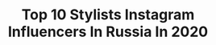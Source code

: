---
title: Top 10 Stylists Instagram Influencers In Russia In 2020
description: >-
  Find top stylists Instagram influencers in Russia in 2020. Most popular hashtags: #pillowchallenge #hmbelarus #happy #hmtrend.
platform: Instagram
profiles:
  - username: "oooh_nadin_"
    fullname: >-
      Nadin
    location: "Russia"
    followers: 26611
    engagement: 697
    commentsToLikes: 0.061850
    id: ck5zmed65mevc0i14p06wmhyo
    verified: false
    hashtags: "#instaxminiru, #instaxvibes, #kiehlsrussia"
  - username: "mihaelaskripnik"
    fullname: >-
      ✮⋆  🎀  𝑀𝒾𝒽𝒶𝑒𝓁𝒶 𝒮𝒸𝓇𝒾𝓅𝓃𝒾𝒸 🎀⋆✮
    location: "Russia"
    followers: 43095
    engagement: 508
    commentsToLikes: 0.066663
    id: ck5cav7l7e77v0i119cu2bm26
    verified: false
    hashtags: ""
  - username: "absolutlia"
    fullname: >-
      Lia Mstislavskaya
    location: "Russia"
    followers: 60144
    engagement: 677
    commentsToLikes: 0.028741
    id: ck5c2ahlzwv5u0i111um9xplf
    verified: false
    hashtags: "#absolutliachallenge, #idontgiveafconvinceme"
  - username: "_semenova_elina_"
    fullname: >-
      Макияж |Прически |Обучение
    location: "Russia"
    followers: 6003
    engagement: 963
    commentsToLikes: 0.086307
    id: ck6tr2pjuwlax0j715wh83cuo
    verified: false
    hashtags: "#40, #pillowchallenge, #3week"
  - username: "victoria_solovyeva"
    fullname: >-
      Because I'm happy❤️👨‍👩‍👦❤️
    location: "Russia"
    followers: 202599
    engagement: 245
    commentsToLikes: 0.036492
    id: ck5c42xoq0jfb0i112rzo9wh0
    verified: false
    hashtags: "#nature, #fashionista, #wedding, #styles"
  - username: "kater1na_style"
    fullname: >-
      Катерина
    location: "Russia"
    followers: 5844
    engagement: 1200
    commentsToLikes: 0.065451
    id: ck6ui7qlsdjiq0j71pmdc9jwp
    verified: false
    hashtags: "#style, #hmbelarus"
  - username: "miss_bylucy"
    fullname: >-
      СТИЛИСТ ИМИДЖМЕЙКЕР БЛОГЕР
    location: "Russia"
    followers: 10904
    engagement: 690
    commentsToLikes: 0.091801
    id: ck14joe12ldht0i19spyn1mih
    verified: false
    hashtags: "#04, #stories, #toomuch, #notsponsored"
  - username: "stylist_katy"
    fullname: >-
      Ekaterina|STYLIST
    location: "Russia"
    followers: 20066
    engagement: 664
    commentsToLikes: 0.049800
    id: ck5znddpqo8pg0i14ryqsi2z1
    verified: false
    hashtags: "#stylewomen, #loewebag, #zarahome, #nanushka"
  - username: "ruslinka"
    fullname: >-
      Ruslana Karakhoeva
    location: "Russia"
    followers: 42899
    engagement: 450
    commentsToLikes: 0.041994
    id: ck5ccnv8thp580i11vrywbqbk
    verified: false
    hashtags: "#iloveyou2019, #hmbelarus, #hmxme"
  - username: "alinakovaleva"
    fullname: >-
      Alina Kovaleva
    location: "Russia"
    followers: 29059
    engagement: 277
    commentsToLikes: 0.116742
    id: ck0vzmd589t8b0i19jm9pis58
    verified: false
    hashtags: "#h2oplusrussia, #kupidoma, #4stepsystemsensitive, #pillowchallenge"
---